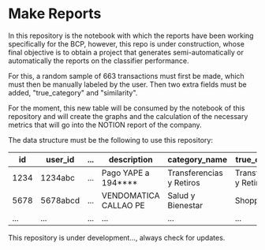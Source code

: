 # Make Reports

In this repository is the notebook with which the reports have been working specifically for the BCP, however, this repo is under construction, whose final objective is to obtain a project that generates semi-automatically or automatically the reports on the classifier performance.

For this, a random sample of 663 transactions must first be made, which must then be manually labeled by the user. Then two extra fields must be added, "true_category" and "similarity".

For the moment, this new table will be consumed by the notebook of this repository and will create the graphs and the calculation of the necessary metrics that will go into the NOTION report of the company.

The data structure must be the following to use this repository:


| id   | user_id  | ... | description                             | category_name            | true_category            | similarity |
|------|----------|-----|-----------------------------------------|--------------------------|--------------------------|------------|
| 1234 | 1234abc  | ... | Pago YAPE a 194****                     | Transferencias y Retiros | Transferencias y Retiros | 1          |
| 5678 | 5678abcd | ... | VENDOMATICA            CALLAO        PE | Salud y Bienestar        | Shopping                 | 0          |
| ...  | ...      | ... | ...                                     | ...                      | ...                      | ...        |

This repository is under development..., always check for updates.